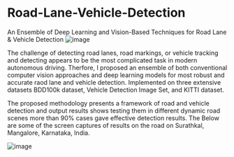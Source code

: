 # Road-Lane-Vehicle-Detection
An Ensemble of Deep Learning and Vision-Based Techniques for Road Lane &amp;  Vehicle Detection
![image](https://github.com/Divyanshi-Bhojak/Road-Lane-Vehicle-Detection/assets/34389241/10f224d7-ec39-4740-911b-293e6845133c)

The challenge of detecting road lanes, road markings, or vehicle tracking and detecting appears to be the most complicated task in modern autonomous driving. Therfore, I proposed an ensemble of both conventional computer vision approaches and deep learning models for most robust and accurate raod lane and vehicle detection. Implemented on three extensive datasets BDD100k dataset, Vehicle Detection Image Set, and KITTI dataset. 

The proposed methodology presents a framework of road and vehicle detection and output results shows testing them in different dynamic road scenes more than 90% cases gave effective detection results. The Below are some of the screen captures of results on the road on Surathkal, Mangalore, Karnataka, India.

![image](https://github.com/Divyanshi-Bhojak/Road-Lane-Vehicle-Detection/assets/34389241/5af3ded0-1390-451a-bce0-24ad706c2c54)



